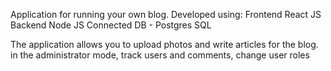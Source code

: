Application for running your own blog. 
Developed using:
Frontend
React JS
Backend
Node JS
Connected DB - Postgres SQL

The application allows you to
upload photos and write articles for the blog.
in the administrator mode, track users and comments, change user roles
